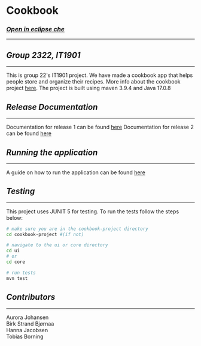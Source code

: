 # __Cookbook__

### _[Open in eclipse che](https://che.stud.ntnu.no/#https:/gitlab.stud.idi.ntnu.no/it1901/groups-2023/gr2322/gr2322)_

---
## _Group 2322, IT1901_
---
This is group 22's IT1901 project. We have made a cookbook app that helps people store and organize their recipes. More info about the cookbook project [here](/cookbook-project/readme.md). The project is built using maven 3.9.4 and Java 17.0.8

## _Release Documentation_
---
Documentation for release 1 can be found [here](/docs/release1.md) 
Documentation for release 2 can be found [here](/docs/release2.md) 

## _Running the application_
---
A guide on how to run the application can be found [here](/cookbook-project/readme.md)

## _Testing_
---
This project uses JUNIT 5 for testing. To run the tests follow the steps below:
```bash
# make sure you are in the cookbook-project directory
cd cookbook-project #(if not)

# navigate to the ui or core directory
cd ui 
# or
cd core

# run tests
mvn test

```

## _Contributors_
---
Aurora Johansen \
Birk Strand Bjørnaa \
Hanna Jacobsen \
Tobias Borning

